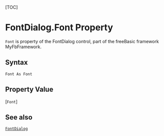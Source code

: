 [TOC]
# FontDialog.Font Property

`Font` is property of the FontDialog control, part of the freeBasic framework MyFbFramework.
## Syntax
```freeBasic
Font As Font
```
## Property Value
[`Font`]
## See also
[`FontDialog`](FontDialog.md)
